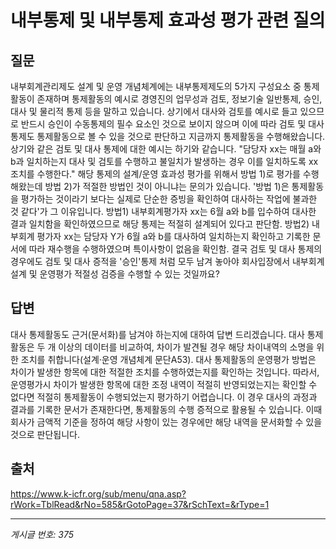 # 내부통제 및 내부통제 효과성 평가 관련 질의

## 질문
내부회계관리제도 설계 및 운영 개념체계에는 내부통제제도의 5가지 구성요소 중 통제활동이 존재하며 통제활동의 예시로 경영진의 업무성과 검토, 정보기술 일반통제, 승인, 대사 및 물리적 통제 등을 말하고 있습니다.
상기에서 대사와 검토를 예시로 들고 있으므로 반드시 승인이 수동통제의 필수 요소인 것으로 보이지 않으며 이에 따라 검토 및 대사 통제도 통제활동으로 볼 수 있을 것으로 판단하고 지금까지 통제활동을 수행해왔습니다.
상기와 같은 검토 및 대사 통제에 대한 예시는 하기와 같습니다.
"담당자 xx는 매월 a와 b과 일치하는지 대사 및 검토를 수행하고 불일치가 발생하는 경우 이를 일치하도록 xx조치를 수행한다."
해당 통제의 설계/운영 효과성 평가를 위해서 방법 1)로 평가를 수행해왔는데 방법 2)가 적절한 방법인 것이 아니냐는 문의가 있습니다. '방법 1)은 통제활동을 평가하는 것이라기 보다는 실제로 단순한 증빙을 확인하여 대사하는 작업에 불과한 것 같다'가 그 이유입니다.
방법1) 내부회계평가자 xx는 6월 a와 b를 입수하여 대사한 결과 일치함을 확인하였으므로 해당 통제는 적절히 설계되어 있다고 판단함.
방법2) 내부회계 평가자 xx는 담당자 Y가 6월 a와 b를 대사하여 일치하는지 확인하고 기록한 문서에 따라 재수행을 수행하였으며 특이사항이 없음을 확인함.
결국 검토 및 대사 통제의 경우에도 검토 및 대사 증적을 '승인'통제 처럼 모두 남겨 놓아야 회사입장에서 내부회계 설계 및 운영평가 적절성 검증을 수행할 수 있는 것일까요?

## 답변
대사 통제활동도 근거(문서화)를 남겨야 하는지에 대하여 답변 드리겠습니다.
대사 통제활동은 두 개 이상의 데이터를 비교하여, 차이가 발견될 경우 해당 차이내역의 소명을 위한 조치를 취합니다(설계·운영 개념체계 문단A53).
대사 통제활동의 운영평가 방법은 차이가 발생한 항목에 대한 적절한 조치를 수행하였는지를 확인하는 것입니다. 따라서, 운영평가시 차이가 발생한 항목에 대한 조정 내역이 적절히 반영되었는지는 확인할 수 없다면 적절히 통제활동이 수행되었는지 평가하기 어렵습니다. 이 경우 대사의 과정과 결과를 기록한 문서가 존재한다면, 통제활동의 수행 증적으로 활용될 수 있습니다. 이때 회사가 금액적 기준을 정하여 해당 사항이 있는 경우에만 해당 내역을 문서화할 수 있을 것으로 판단됩니다.

## 출처
https://www.k-icfr.org/sub/menu/qna.asp?rWork=TblRead&rNo=585&rGotoPage=37&rSchText=&rType=1

---
*게시글 번호: 375*
